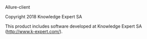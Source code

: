 Allure-client

Copyright 2018 Knowledge Expert SA

This product includes software developed at
Knowledge Expert SA (http://www.k-expert.com/).
